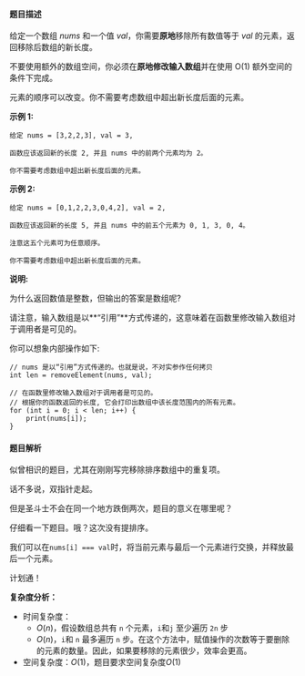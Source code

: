 #### 题目描述

给定一个数组 *nums* 和一个值 *val*，你需要**原地**移除所有数值等于 *val* 的元素，返回移除后数组的新长度。

不要使用额外的数组空间，你必须在**原地修改输入数组**并在使用 O(1) 额外空间的条件下完成。

元素的顺序可以改变。你不需要考虑数组中超出新长度后面的元素。

**示例 1:**

```
给定 nums = [3,2,2,3], val = 3,

函数应该返回新的长度 2, 并且 nums 中的前两个元素均为 2。

你不需要考虑数组中超出新长度后面的元素。
```

**示例 2:**

```
给定 nums = [0,1,2,2,3,0,4,2], val = 2,

函数应该返回新的长度 5, 并且 nums 中的前五个元素为 0, 1, 3, 0, 4。

注意这五个元素可为任意顺序。

你不需要考虑数组中超出新长度后面的元素。
```

**说明:**

为什么返回数值是整数，但输出的答案是数组呢?

请注意，输入数组是以**“引用”**方式传递的，这意味着在函数里修改输入数组对于调用者是可见的。

你可以想象内部操作如下:

```
// nums 是以“引用”方式传递的。也就是说，不对实参作任何拷贝
int len = removeElement(nums, val);

// 在函数里修改输入数组对于调用者是可见的。
// 根据你的函数返回的长度, 它会打印出数组中该长度范围内的所有元素。
for (int i = 0; i < len; i++) {
    print(nums[i]);
}
```

#### 题目解析

似曾相识的题目，尤其在刚刚写完移除排序数组中的重复项。

话不多说，双指针走起。

但是圣斗士不会在同一个地方跌倒两次，题目的意义在哪里呢？

仔细看一下题目。哦？这次没有提排序。

我们可以在`nums[i] === val`时，将当前元素与最后一个元素进行交换，并释放最后一个元素。

计划通！

**复杂度分析：**

- 时间复杂度：
  - *O*(*n*)，假设数组总共有 `n` 个元素，`i`和`j` 至少遍历 `2n` 步
  - *O*(*n*)，`i`和 `n` 最多遍历 `n` 步。在这个方法中，赋值操作的次数等于要删除的元素的数量。因此，如果要移除的元素很少，效率会更高。
- 空间复杂度：*O*(1)，题目要求空间复杂度*O*(1)

